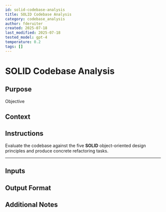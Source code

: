 ```yaml
---
id: solid-codebase-analysis
title: SOLID Codebase Analysis
category: codebase_analysis
author: fderuiter
created: 2025-07-18
last_modified: 2025-07-18
tested_model: gpt-4
temperature: 0.2
tags: []
---
```


# SOLID Codebase Analysis

## Purpose

Objective

## Context

## Instructions

Evaluate the codebase against the five **SOLID** object-oriented design principles and produce concrete refactoring tasks.

---

## Inputs

## Output Format

## Additional Notes
